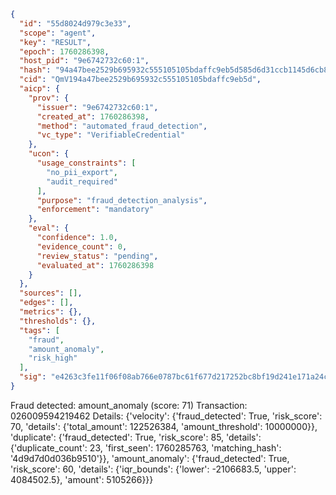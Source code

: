 ```json
{
  "id": "55d8024d979c3e33",
  "scope": "agent",
  "key": "RESULT",
  "epoch": 1760286398,
  "host_pid": "9e6742732c60:1",
  "hash": "94a47bee2529b695932c555105105bdaffc9eb5d585d6d31ccb1145d6cb87555",
  "cid": "QmV194a47bee2529b695932c555105105bdaffc9eb5d",
  "aicp": {
    "prov": {
      "issuer": "9e6742732c60:1",
      "created_at": 1760286398,
      "method": "automated_fraud_detection",
      "vc_type": "VerifiableCredential"
    },
    "ucon": {
      "usage_constraints": [
        "no_pii_export",
        "audit_required"
      ],
      "purpose": "fraud_detection_analysis",
      "enforcement": "mandatory"
    },
    "eval": {
      "confidence": 1.0,
      "evidence_count": 0,
      "review_status": "pending",
      "evaluated_at": 1760286398
    }
  },
  "sources": [],
  "edges": [],
  "metrics": {},
  "thresholds": {},
  "tags": [
    "fraud",
    "amount_anomaly",
    "risk_high"
  ],
  "sig": "e4263c3fe11f06f08ab766e0787bc61f677d217252bc8bf19d241e171a24c99d"
}
```

Fraud detected: amount_anomaly (score: 71)
Transaction: 026009594219462
Details: {'velocity': {'fraud_detected': True, 'risk_score': 70, 'details': {'total_amount': 122526384, 'amount_threshold': 10000000}}, 'duplicate': {'fraud_detected': True, 'risk_score': 85, 'details': {'duplicate_count': 23, 'first_seen': 1760285763, 'matching_hash': '4d9d7d0d036b9510'}}, 'amount_anomaly': {'fraud_detected': True, 'risk_score': 60, 'details': {'iqr_bounds': {'lower': -2106683.5, 'upper': 4084502.5}, 'amount': 5105266}}}